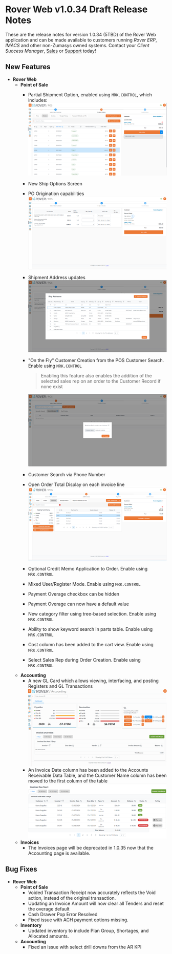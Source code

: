 # Rover Web v1.0.34 Draft Release Notes

<badge text= "Version 1.0.34" vertical="middle" />

<PageHeader />

These are the release notes for version 1.0.34 (5TBD) of the Rover Web application and can be made available to customers running _Rover ERP_, _IMACS_ and other non-Zumasys owned systems. Contact your _Client Success Manager_, [Sales](mailto:sales@zumasys.com?subject=Rover%20Web%20v1.0.34) or [Support](mailto:help@zumasys.com?subject=Rover%20Web%20v1.0.34) today!

## New Features

- **Rover Web**
  - **Point of Sale**
    - Partial Shipment Option, enabled using `MRK.CONTROL`, which includes:
    ![Partial Ship Option](./PartialShip.png)
    - New Ship Options Screen
    - PO Origination capabilities
    ![POS Ship Form](./ShipForm.png)
    - Shipment Address updates
    ![POS Ship Address Form](./shipaddress.png)
    - "On the Fly" Customer Creation from the POS Customer Search. Enable using `MRK.CONTROL`
      > Enabling this feature also enables the addition of the selected sales rep on an order to the Customer Record if none exist

      ![POS On the Fly Customer Creation](./OnTheFlyCust.png)
    - Customer Search via Phone Number
    - Open Order Total Display on each invoice line
    ![Source Order Total](./SourceOrderTotal.png)
    - Optional Credit Memo Application to Order. Enable using `MRK.CONTROL`
    - Mixed User/Register Mode. Enable using `MRK.CONTROL`
    - Payment Overage checkbox can be hidden
    - Payment Overage can now have a default value
    - New category filter using tree-based selection. Enable using `MRK.CONTROL`
    - Ability to show keyword search in parts table. Enable using `MRK.CONTROL`
    - Cost column has been added to the cart view. Enable using `MRK.CONTROL`
    - Select Sales Rep during Order Creation. Enable using `MRK.CONTROL`
  - **Accounting**
    - A new GL Card which allows viewing, interfacing, and posting Registers and GL Transactions
    ![Accounting GL Card](./accounting-gl-card.gif)
    - An Invoice Date column has been added to the Accounts Receivable Data Table, and the Customer Name column has been moved to the first column of the table
    ![Accounting AR Table](./accounting-ar-table-invoice-date.png)
  - **Invoices**
    - The Invoices page will be deprecated in 1.0.35 now that the Accounting page is available.

## Bug Fixes

- **Rover Web**
  - **Point of Sale**
    - Voided Transaction Receipt now accurately reflects the Void action, instead of the original transaction.
    - Updating an Invoice Amount will now clear all Tenders and reset the overage default
    - Cash Drawer Pop Error Resolved
    - Fixed issue with ACH payment options missing.
  - **Inventory**
    - Updated inventory to include Plan Group, Shortages, and Allocated amounts.
  - **Accounting**
    - Fixed an issue with select drill downs from the AR KPI

<PageFooter />

